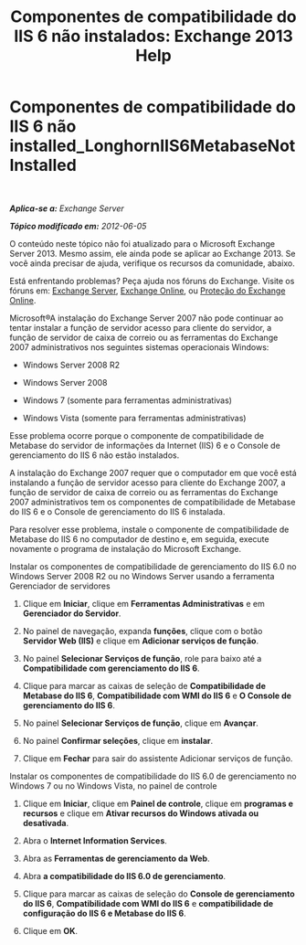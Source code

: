 ﻿---
title: 'Componentes de compatibilidade do IIS 6 não instalados: Exchange 2013 Help'
TOCTitle: Componentes de compatibilidade do IIS 6 não installed_LonghornIIS6MetabaseNotInstalled
ms:assetid: 0bd52987-d3cc-496c-ac8c-d35591405195
ms:mtpsurl: https://technet.microsoft.com/pt-br/library/ms.exch.setupreadiness.longhorniis6metabasenotinstalled(v=EXCHG.150)
ms:contentKeyID: 50484929
ms.date: 05/22/2018
mtps_version: v=EXCHG.150
ms.translationtype: MT
---

# Componentes de compatibilidade do IIS 6 não installed\_LonghornIIS6MetabaseNotInstalled

 

_**Aplica-se a:** Exchange Server_

_**Tópico modificado em:** 2012-06-05_

O conteúdo neste tópico não foi atualizado para o Microsoft Exchange Server 2013. Mesmo assim, ele ainda pode se aplicar ao Exchange 2013. Se você ainda precisar de ajuda, verifique os recursos da comunidade, abaixo.

Está enfrentando problemas? Peça ajuda nos fóruns do Exchange. Visite os fóruns em: [Exchange Server](https://go.microsoft.com/fwlink/p/?linkid=60612), [Exchange Online](https://go.microsoft.com/fwlink/p/?linkid=267542), ou [Proteção do Exchange Online](https://go.microsoft.com/fwlink/p/?linkid=285351).

Microsoft®A instalação do Exchange Server 2007 não pode continuar ao tentar instalar a função de servidor acesso para cliente do servidor, a função de servidor de caixa de correio ou as ferramentas do Exchange 2007 administrativos nos seguintes sistemas operacionais Windows:

  - Windows Server 2008 R2

  - Windows Server 2008

  - Windows 7 (somente para ferramentas administrativas)

  - Windows Vista (somente para ferramentas administrativas)

Esse problema ocorre porque o componente de compatibilidade de Metabase do servidor de informações da Internet (IIS) 6 e o Console de gerenciamento do IIS 6 não estão instalados.

A instalação do Exchange 2007 requer que o computador em que você está instalando a função de servidor acesso para cliente do Exchange 2007, a função de servidor de caixa de correio ou as ferramentas do Exchange 2007 administrativos tem os componentes de compatibilidade de Metabase do IIS 6 e o Console de gerenciamento do IIS 6 instalada.

Para resolver esse problema, instale o componente de compatibilidade de Metabase do IIS 6 no computador de destino e, em seguida, execute novamente o programa de instalação do Microsoft Exchange.

Instalar os componentes de compatibilidade de gerenciamento do IIS 6.0 no Windows Server 2008 R2 ou no Windows Server usando a ferramenta Gerenciador de servidores

1.  Clique em **Iniciar**, clique em **Ferramentas Administrativas** e em **Gerenciador do Servidor**.

2.  No painel de navegação, expanda **funções**, clique com o botão **Servidor Web (IIS)** e clique em **Adicionar serviços de função**.

3.  No painel **Selecionar Serviços de função**, role para baixo até a **Compatibilidade com gerenciamento do IIS 6**.

4.  Clique para marcar as caixas de seleção de **Compatibilidade de Metabase do IIS 6**, **Compatibilidade com WMI do IIS 6** e **O Console de gerenciamento do IIS 6**.

5.  No painel **Selecionar Serviços de função**, clique em **Avançar**.

6.  No painel **Confirmar seleções**, clique em **instalar**.

7.  Clique em **Fechar** para sair do assistente Adicionar serviços de função.

Instalar os componentes de compatibilidade do IIS 6.0 de gerenciamento no Windows 7 ou no Windows Vista, no painel de controle

1.  Clique em **Iniciar**, clique em **Painel de controle**, clique em **programas e recursos** e clique em **Ativar recursos do Windows ativada ou desativada**.

2.  Abra o **Internet Information Services**.

3.  Abra as **Ferramentas de gerenciamento da Web**.

4.  Abra **a compatibilidade do IIS 6.0 de gerenciamento**.

5.  Clique para marcar as caixas de seleção do **Console de gerenciamento do IIS 6**, **Compatibilidade com WMI do IIS 6** e **compatibilidade de configuração do IIS 6 e Metabase do IIS 6**.

6.  Clique em **OK**.

